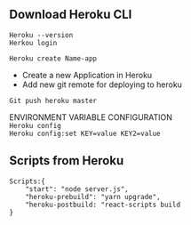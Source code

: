 ## Download Heroku CLI

``Heroku --version`` <br>
``Herkou login``

``Heroku create Name-app`` <br>
* Create a new Application in Heroku
* Add new git remote for deploying to heroku

``Git push heroku master``

ENVIRONMENT VARIABLE CONFIGURATION <br>
``Heroku config`` <br>
``Heroku config:set KEY=value KEY2=value ``<br> 

## Scripts from Heroku
```
Scripts:{
    "start": "node server.js",
    "heroku-prebuild": "yarn upgrade",
    "heroku-postbuild: "react-scripts build
}
```
